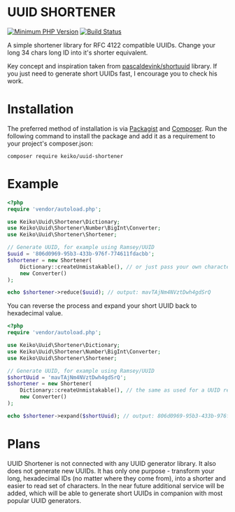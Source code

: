 UUID SHORTENER
==============
[![Minimum PHP Version](https://img.shields.io/badge/php-%3E%3D%207.0-8892BF.svg)](https://php.net/)
[![Build Status](https://travis-ci.org/mgrajcarek/uuid-shortener.svg?branch=master)](https://travis-ci.org/mgrajcarek/uuid-shortener)

A simple shortener library for RFC 4122 compatible UUIDs. 
Change your long 34 chars long ID into it's shorter equivalent.

Key concept and inspiration taken from [pascaldevink/shortuuid](https://github.com/pascaldevink/shortuuid) library. 
If you just need to generate short UUIDs fast, I encourage you to check his work.
  
 
# Installation
The preferred method of installation is via [Packagist](https://packagist.org/) and [Composer](https://getcomposer.org). 
Run the following command to install the package and add it as a requirement to your project's composer.json:
```
composer require keiko/uuid-shortener
```

# Example
```php
<?php
require 'vendor/autoload.php';

use Keiko\Uuid\Shortener\Dictionary;
use Keiko\Uuid\Shortener\Number\BigInt\Converter;
use Keiko\Uuid\Shortener\Shortener;

// Generate UUID, for example using Ramsey/UUID
$uuid = '806d0969-95b3-433b-976f-774611fdacbb';
$shortener = new Shortener(
    Dictionary::createUnmistakable(), // or just pass your own characters set
    new Converter()
);

echo $shortener->reduce($uuid); // output: mavTAjNm4NVztDwh4gdSrQ
```

You can reverse the process and expand your short UUID back to hexadecimal value.

```php
<?php
require 'vendor/autoload.php';

use Keiko\Uuid\Shortener\Dictionary;
use Keiko\Uuid\Shortener\Number\BigInt\Converter;
use Keiko\Uuid\Shortener\Shortener;

// Generate UUID, for example using Ramsey/UUID
$shortUuid = 'mavTAjNm4NVztDwh4gdSrQ';
$shortener = new Shortener(
    Dictionary::createUnmistakable(), // the same as used for a UUID reduction!
    new Converter()
);

echo $shortener->expand($shortUuid); // output: 806d0969-95b3-433b-976f-774611fdacbb 
```

# Plans
UUID Shortener is not connected with any UUID generator library. 
It also does not generate new UUIDs. 
It has only one purpose - transform your long, hexadecimal IDs (no matter where they come from), into a shorter and easier to read set of characters.
In the near future additional service will be added, which will be able to generate short UUIDs in companion with most popular UUID generators.
